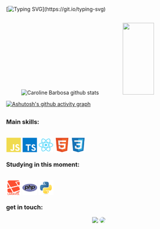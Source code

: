 [![Typing SVG](https://readme-typing-svg.herokuapp.com/?color=483D8B&size=35&center=true&vCenter=true&width=1000&lines=HELLO,+My+name+is+Osmar+Mendes;I'm+28+years+old;I'm+from+Brazil;I'm+a+fullstack+developer;Be+Welcome!!)](https://git.io/typing-svg)

##

<!--
**osmarmcn/osmarmcn** is a ✨ _special_ ✨ repository because its `README.md` (this file) appears on your GitHub profile.

Here are some ideas to get you started:

- 🔭 I’m currently working on ...
- 🌱 I’m currently learning ...
- 👯 I’m looking to collaborate on ...
- 🤔 I’m looking for help with ...
- 💬 Ask me about ...
- 📫 How to reach me: ...
- 😄 Pronouns: ...
- ⚡ Fun fact: ...
-->


 
<div align="center">  
    <img width="49%" height="195px" src="https://github-readme-stats.vercel.app/api?username=osmarmcn&show_icons=true&count_private=true&hide_border=true&title_color=00CED1&icon_color=00CED1&text_color=c9d1d9&bg_color=0d1117" alt="Caroline Barbosa github stats" /> 
    <img width="41%" height="195px" src="https://github-readme-stats.vercel.app/api/top-langs/?username=osmarmcn&layout=compact&hide_border=true&title_color=00CED1&text_color=c9d1d9&bg_color=0d1117" />
</div>


  
  [![Ashutosh's github activity graph](https://github-readme-activity-graph.cyclic.app/graph?username=osmarmcn&bg_color=0d1117&color=00CED1&line=00CED1&point=ff9494&area=true&hide_border=true)](https://github.com/ashutosh00710/github-readme-activity-graph)
  
   ##
   
  ### Main skills:
  <div style="display: inline_block"; margin-left:20px><br>
  <img align="center" alt="Osmar-Js" height="40" width="40" src="https://raw.githubusercontent.com/devicons/devicon/master/icons/javascript/javascript-plain.svg">
  <img align="center" alt="Osmar-Ts" height="40" width="40" src="https://raw.githubusercontent.com/devicons/devicon/master/icons/typescript/typescript-plain.svg">
  <img align="center" alt="Osmar-React" height="40" width="40" src="https://raw.githubusercontent.com/devicons/devicon/master/icons/react/react-original.svg">
  <img align="center" alt="Osmar-HTML" height="40" width="40" src="https://raw.githubusercontent.com/devicons/devicon/master/icons/html5/html5-original.svg">
  <img align="center" alt="Osmar-CSS" height="40" width="40" src="https://raw.githubusercontent.com/devicons/devicon/master/icons/css3/css3-original.svg">
  
  
</div>

### Studying in this moment:
<div style="display: inline_block"; margin-left:20px><br>
  <img align="center" alt="Osmar-Python" height="40" width="40" src="https://raw.githubusercontent.com/devicons/devicon/master/icons/laravel/laravel-plain-wordmark.svg">
  <img align="center" alt="Osmar-Csharp" height="40" width="40" src="https://raw.githubusercontent.com/devicons/devicon/master/icons/php/php-original.svg">
  <img align="center" alt="Osmar-Csharp" height="40" width="40" src="https://raw.githubusercontent.com/devicons/devicon/master/icons/python/python-original.svg">
  
  
</div>

  ### get in touch:
 <div align="center"> 

<a href = "osmarn84@gmail.com"> <img src="https://img.shields.io/badge/-Gmail-%23333?style=for-the-badge&logo=gmail&logoColor=white" target="_blank"></a>
<a href="https://www.linkedin.com/in/osmar-mendes-cn/" target="_blank"><img src="https://img.shields.io/badge/-LinkedIn-%230077B5?style=for-the-badge&logo=linkedin&logoColor=white" style="border-radius: 30px" target="_blank"></a> 
</div>
